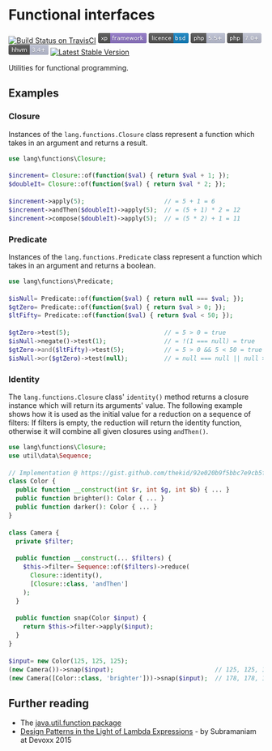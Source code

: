 Functional interfaces
=====================

[![Build Status on TravisCI](https://secure.travis-ci.org/xp-forge/functions.svg)](http://travis-ci.org/xp-forge/functions)
[![XP Framework Module](https://raw.githubusercontent.com/xp-framework/web/master/static/xp-framework-badge.png)](https://github.com/xp-framework/core)
[![BSD Licence](https://raw.githubusercontent.com/xp-framework/web/master/static/licence-bsd.png)](https://github.com/xp-framework/core/blob/master/LICENCE.md)
[![Required PHP 5.5+](https://raw.githubusercontent.com/xp-framework/web/master/static/php-5_5plus.png)](http://php.net/)
[![Supports PHP 7.0+](https://raw.githubusercontent.com/xp-framework/web/master/static/php-7_0plus.png)](http://php.net/)
[![Supports HHVM 3.4+](https://raw.githubusercontent.com/xp-framework/web/master/static/hhvm-3_4plus.png)](http://hhvm.com/)
[![Latest Stable Version](https://poser.pugx.org/xp-forge/functions/version.png)](https://packagist.org/packages/xp-forge/functions)

Utilities for functional programming.

Examples
--------
### Closure
Instances of the `lang.functions.Closure` class represent a function which takes in an argument and returns a result.

```php
use lang\functions\Closure;

$increment= Closure::of(function($val) { return $val + 1; });
$doubleIt= Closure::of(function($val) { return $val * 2; });

$increment->apply(5);                      // = 5 + 1 = 6
$increment->andThen($doubleIt)->apply(5);  // = (5 + 1) * 2 = 12
$increment->compose($doubleIt)->apply(5);  // = (5 * 2) + 1 = 11
```

### Predicate
Instances of the `lang.functions.Predicate` class represent a function which takes in an argument and returns a boolean.

```php
use lang\functions\Predicate;

$isNull= Predicate::of(function($val) { return null === $val; });
$gtZero= Predicate::of(function($val) { return $val > 0; });
$ltFifty= Predicate::of(function($val) { return $val < 50; });

$gtZero->test(5);                          // = 5 > 0 = true
$isNull->negate()->test(1);                // = !(1 === null) = true
$gtZero->and($ltFifty)->test(5);           // = 5 > 0 && 5 < 50 = true
$isNull->or($gtZero)->test(null);          // = null === null || null > 0 = true
```

### Identity
The `lang.functions.Closure` class' `identity()` method returns a closure instance which will return its arguments' value. The following example shows how it is used as the initial value for a reduction on a sequence of filters: If filters is empty, the reduction will return the identity function, otherwise it will combine all given closures using `andThen()`.

```php
use lang\functions\Closure;
use util\data\Sequence;

// Implementation @ https://gist.github.com/thekid/92e020b9f5bbc7e9cb5f
class Color {
  public function __construct(int $r, int $g, int $b) { ... }
  public function brighter(): Color { ... }
  public function darker(): Color { ... }
}

class Camera {
  private $filter;

  public function __construct(... $filters) {
    $this->filter= Sequence::of($filters)->reduce(
      Closure::identity(),
      [Closure::class, 'andThen']
    );
  }

  public function snap(Color $input) {
    return $this->filter->apply($input);
  }
}

$input= new Color(125, 125, 125);
(new Camera())->snap($input);                            // 125, 125, 125
(new Camera([Color::class, 'brighter']))->snap($input);  // 178, 178, 178
```

Further reading
---------------
* The [java.util.function package](http://docs.oracle.com/javase/8/docs/api/java/util/function/package-summary.html)
* [Design Patterns in the Light of Lambda Expressions](https://www.youtube.com/watch?v=e4MT_OguDKg) - by Subramaniam at Devoxx 2015
